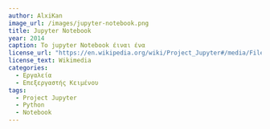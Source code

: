 ```yaml
---
author: AlxiKan
image_url: /images/jupyter-notebook.png
title: Jupyter Notebook
year: 2014 
caption: Το jupyter Notebook έιναι ένα
license_url: "https://en.wikipedia.org/wiki/Project_Jupyter#/media/File:Paws_notebook_showing_how_to_load_wikidata_item_dictionary.png" 
license_text: Wikimedia 
categories:
  - Εργαλεία
  - Επεξεργαστής Κειμένου
tags:
  - Project Jupyter
  - Python
  - Notebook 
---
```

